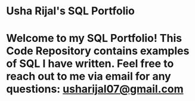 # Usha Rijal's SQL Portfolio

# Welcome to my SQL Portfolio! This Code Repository contains examples of SQL I have written. Feel free to reach out to me via email for any questions: usharijal07@gmail.com
